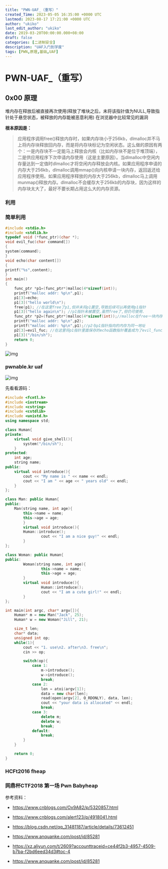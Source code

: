 ```yaml
---
title: "PWN-UAF_（重写）"
created_Time: 2023-05-05 16:35:00 +0000 UTC
lastmod: 2023-08-17 17:21:00 +0000 UTC
author: "ukiko"
last_edit_author: "ukiko"
date: 2019-03-20T00:00:00.000+08:00
draft: false
categories: [二进制安全]
description: "UAF入门到学废"
tags: [PWN,原理,基础,UAF]
---
```


# PWN-UAF_（重写）

## 0x00 原理

堆内存在释放后被直接再次使用(释放了堆块之后，未将该指针值为NULL,导致指针处于悬空状态，被释放的内存能被恶意利用) 在浏览器中比较常见的漏洞

**根本原因是：**

> 应用程序调用free()释放内存时，如果内存块小于256kb，dlmalloc并不马上将内存块释放回内存，而是将内存块标记为空闲状态。这么做的原因有两个：一是内存块不一定能马上释放会内核（比如内存块不是位于堆顶端），二是供应用程序下次申请内存使用（这是主要原因）。当dlmalloc中空闲内存量达到一定值时dlmalloc才将空闲内存释放会内核。如果应用程序申请的内存大于256kb，dlmalloc调用mmap()向内核申请一块内存，返回返还给应用程序使用。如果应用程序释放的内存大于256kb，dlmalloc马上调用munmap()释放内存。dlmalloc不会缓存大于256kb的内存块，因为这样的内存块太大了，最好不要长期占用这么大的内存资源。

### 利用

### 简单利用

```c
#include <stdio.h>
#include <stdlib.h>
typedef void (*func_ptr)(char *);
void evil_fuc(char command[])
{
system(command);
}
void echo(char content[])
{
printf("%s",content);
}
int main()
{
    func_ptr *p1=(func_ptr*)malloc(4*sizeof(int));
    printf("malloc addr: %p\n",p1);
    p1[3]=echo;
    p1[3]("hello world\n");
    free(p1); //在这里free了p1,但并未将p1置空,导致后续可以再使用p1指针
    p1[3]("hello again\n"); //p1指针未被置空,虽然free了,但仍可使用.
    func_ptr *p2=(func_ptr*)malloc(4*sizeof(int));//malloc在free一块内存后,再次申请同样大小的指针会把刚刚释放的内存分配出来.
    printf("malloc addr: %p\n",p2);
    printf("malloc addr: %p\n",p1);//p2与p1指针指向的内存为同一地址
    p2[3]=evil_fuc; //在这里将p1指针里面保存的echo函数指针覆盖成为了evil_func指针.
    p1[3]("/bin/sh");
    return 0;
}
```

![img](http://my-md-1253484710.coscd.myqcloud.com/20180912215411.png)

### pwnable.kr uaf

![img](http://my-md-1253484710.coscd.myqcloud.com/20180912220453.png)

先看看源码：

```c++
#include <fcntl.h>
#include <iostream> 
#include <cstring>
#include <cstdlib>
#include <unistd.h>
using namespace std;

class Human{
private:
    virtual void give_shell(){
        system("/bin/sh");
    }
protected:
    int age;
    string name;
public:
    virtual void introduce(){
        cout << "My name is " << name << endl;
        cout << "I am " << age << " years old" << endl;
    }
};

class Man: public Human{
public:
    Man(string name, int age){
        this->name = name;
        this->age = age;
        }
        virtual void introduce(){
        Human::introduce();
                cout << "I am a nice guy!" << endl;
        }
};

class Woman: public Human{
public:
        Woman(string name, int age){
                this->name = name;
                this->age = age;
        }
        virtual void introduce(){
                Human::introduce();
                cout << "I am a cute girl!" << endl;
        }
};

int main(int argc, char* argv[]){
    Human* m = new Man("Jack", 25);
    Human* w = new Woman("Jill", 21);

    size_t len;
    char* data;
    unsigned int op;
    while(1){
        cout << "1. use\n2. after\n3. free\n";
        cin >> op;

        switch(op){
            case 1:
                m->introduce();
                w->introduce();
                break;
            case 2:
                len = atoi(argv[1]);
                data = new char[len];
                read(open(argv[2], O_RDONLY), data, len);
                cout << "your data is allocated" << endl;
                break;
            case 3:
                delete m;
                delete w;
                break;
            default:
                break;
        }
    }

    return 0;    
}
```

### HCFt2016 fheap

### 网鼎杯CTF2018 第一场 Pwn Babyheap

参考资料：

- https://www.cnblogs.com/Ox9A82/p/5320857.html

- https://www.cnblogs.com/alert123/p/4918041.html

- https://blog.csdn.net/qq_31481187/article/details/73612451

- https://www.anquanke.com/post/id/85281

- https://xz.aliyun.com/t/2609?accounttraceid=ce44f2b3-4957-4509-b7ba-f2bd6eed34d3#toc-4

- https://www.anquanke.com/post/id/85281

